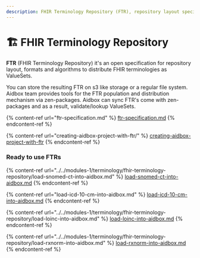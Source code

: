 ```yaml
---
description: FHIR Terminology Repository (FTR), repository layout specification, tools
---
```


# 🏗 FHIR Terminology Repository

**FTR** (FHIR Terminology Repository) it's an open specification for repository layout, formats and algorithms to distribute FHIR terminologies as ValueSets.

You can store the resulting FTR on s3 like storage or a regular file system. Aidbox team provides tools for the FTR population and distribution mechanism via zen-packages. Aidbox can sync FTR's come with zen-packages and as a result, validate/lookup ValueSets.

{% content-ref url="ftr-specification.md" %}
[ftr-specification.md](ftr-specification.md)
{% endcontent-ref %}

{% content-ref url="creating-aidbox-project-with-ftr/" %}
[creating-aidbox-project-with-ftr](creating-aidbox-project-with-ftr/)
{% endcontent-ref %}

### Ready to use FTRs

{% content-ref url="../../modules-1/terminology/fhir-terminology-repository/load-snomed-ct-into-aidbox.md" %}
[load-snomed-ct-into-aidbox.md](../../modules-1/terminology/fhir-terminology-repository/load-snomed-ct-into-aidbox.md)
{% endcontent-ref %}

{% content-ref url="load-icd-10-cm-into-aidbox.md" %}
[load-icd-10-cm-into-aidbox.md](load-icd-10-cm-into-aidbox.md)
{% endcontent-ref %}

{% content-ref url="../../modules-1/terminology/fhir-terminology-repository/load-loinc-into-aidbox.md" %}
[load-loinc-into-aidbox.md](../../modules-1/terminology/fhir-terminology-repository/load-loinc-into-aidbox.md)
{% endcontent-ref %}

{% content-ref url="../../modules-1/terminology/fhir-terminology-repository/load-rxnorm-into-aidbox.md" %}
[load-rxnorm-into-aidbox.md](../../modules-1/terminology/fhir-terminology-repository/load-rxnorm-into-aidbox.md)
{% endcontent-ref %}
